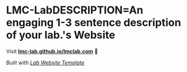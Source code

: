 
# LMC-LabDESCRIPTION=An engaging 1-3 sentence description of your lab.'s Website

Visit **[lmc-lab.github.io/lmclab.com](https://lmc-lab.github.io/lmclab.com)** 🚀

_Built with [Lab Website Template](https://greene-lab.gitbook.io/lab-website-template-docs)_
